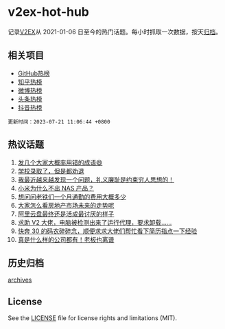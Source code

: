 # v2ex-hot-hub

 记录[V2EX](https://www.v2ex.com/)从 2021-01-06 日至今的热门话题。每小时抓取一次数据，按天[归档](archives)。
 
 ## 相关项目

- [GitHub热榜](https://github.com/snaildev/github-hot-hub)
- [知乎热榜](https://github.com/snaildev/zhihu-hot-hub)
- [微博热榜](https://github.com/snaildev/weibo-hot-hub)
- [头条热榜](https://github.com/snaildev/toutiao-hot-hub)
- [抖音热榜](https://github.com/snaildev/douyin-hot-hub)


 `更新时间：2023-07-21 11:06:44 +0800`

## 热议话题

1. [发几个大家大概率用错的成语😄](https://www.v2ex.com/t/958300)
1. [学校录取了，但是都劝退](https://www.v2ex.com/t/958242)
1. [我最近越来越发现一个问题，礼义廉耻是约束穷人思想的！](https://www.v2ex.com/t/958251)
1. [小米为什么不出 NAS 产品？](https://www.v2ex.com/t/958281)
1. [想问问老铁们一个月通勤的费用大概多少](https://www.v2ex.com/t/958311)
1. [大家怎么看房地产市场未来的走势呢](https://www.v2ex.com/t/958478)
1. [阿里云盘最终还是活成最讨厌的样子](https://www.v2ex.com/t/958303)
1. [求助 V2 大佬，电脑被检测出来了运行代理，要求卸载......](https://www.v2ex.com/t/958314)
1. [快奔 30 的码农碎碎念，顺便求求大佬们帮忙看下简历指点一下经验](https://www.v2ex.com/t/958346)
1. [真是什么样的公司都有！老板也离谱](https://www.v2ex.com/t/958232)

## 历史归档

[archives](archives)

## License

See the [LICENSE](LICENSE) file for license rights and limitations (MIT).
